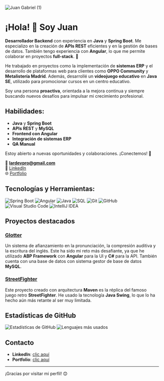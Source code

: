 


![Juan Gabriel (1)](https://github.com/user-attachments/assets/36967271-0440-4963-828b-0fbdbf888a10)




# ¡Hola! 👋 Soy **Juan**  
**Desarrollador Backend** con experiencia en **Java** y **Spring Boot**. Me especializo en la creación de **APIs REST** eficientes y en la gestión de bases de datos. También tengo experiencia con **Angular**, lo que me permite colaborar en proyectos **full-stack**. 🚀

He trabajado en proyectos como la implementación de **sistemas ERP** y el desarrollo de plataformas web para clientes como **OPPO Community** y **Metalistería Madrid**. Además, desarrollé un **videojuego educativo** en **Java SE**, utilizado para promocionar cursos en un centro educativo.

Soy una persona **proactiva**, orientada a la mejora continua y siempre buscando nuevos desafíos para impulsar mi crecimiento profesional.

## Habilidades:
- **Java** y **Spring Boot**
- **APIs REST** y **MySQL**
- **Frontend con Angular**
- **Integración de sistemas ERP**
- **QA Manual**

Estoy abierto a nuevas oportunidades y colaboraciones. ¡Conectemos! 🤝

📩 **lardevpro@gmail.com**  
🔗 [LinkedIn](https://www.linkedin.com/in/lardevpro/)  
🌐 [Portfolio](https://lardevpro-portafolio.web.app/)

## Tecnologías y Herramientas:
![Spring Boot](https://img.shields.io/badge/-Spring%20Boot-6DB33F?style=flat-square&logo=spring-boot&logoColor=white)
![Angular](https://img.shields.io/badge/-Angular-DD0031?style=flat-square&logo=angular&logoColor=white)
![Java](https://img.shields.io/badge/-Java-007396?style=flat-square&logo=java&logoColor=white)
![SQL](https://img.shields.io/badge/-SQL-336791?style=flat-square&logo=postgresql&logoColor=white)
![Git](https://img.shields.io/badge/-Git-F05032?style=flat-square&logo=git&logoColor=white)
![GitHub](https://img.shields.io/badge/-GitHub-181717?style=flat-square&logo=github&logoColor=white)
![Visual Studio Code](https://img.shields.io/badge/-VSCode-007ACC?style=flat-square&logo=visual-studio-code&logoColor=white)
![IntelliJ IDEA](https://img.shields.io/badge/-IntelliJ-000000?style=flat-square&logo=intellij-idea&logoColor=white)

## Proyectos destacados

### [Glotter](https://github.com/lardevpro/Jlara.SystemLangGlotter)
Un sistema de afianzamiento en la pronunciación, la compresión auditiva y la escritura del inglés. Este ha sido mi reto más desafiante, ya que he utilizado **ABP Framework** con **Angular** para la UI y **C#** para la API. También cuenta con una base de datos con sistema gestor de base de datos **MySQL**.

### [StreetFighter](https://github.com/lardevpro/Street-Figther-Maven)
Este proyecto creado con arquitectura **Maven** es la réplica del famoso juego retro **StreetFighter**. He usado la tecnología **Java Swing**, lo que lo ha hecho aún más retante al ser muy limitada.

## Estadísticas de GitHub
![Estadísticas de GitHub](https://github-readme-stats.vercel.app/api?username=lardevpro&show_icons=true&theme=dark)
![Lenguajes más usados](https://github-readme-stats.vercel.app/api/top-langs/?username=lardevpro&layout=compact&theme=dark)

## Contacto

- **LinkedIn**: [clic aquí](https://www.linkedin.com/in/lardevpro/)
- **Portfolio**: [clic aquí](https://lardevpro-portafolio.web.app/)

---

¡Gracias por visitar mi perfil! 😊
